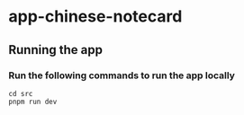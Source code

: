 # app-chinese-notecard

## Running the app

### Run the following commands to run the app locally

```
cd src
pnpm run dev
```